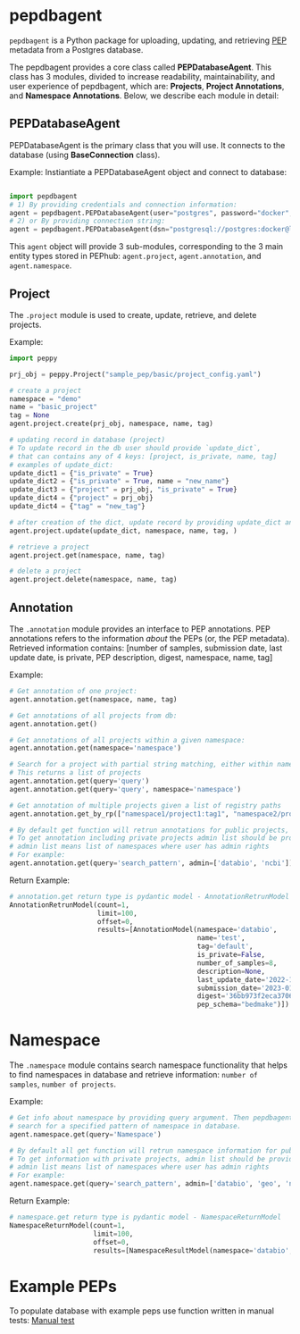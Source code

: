 # pepdbagent



`pepdbagent` is a Python package for uploading, updating, and retrieving [PEP](http://pep.databio.org/en/latest/) metadata from a Postgres database.

The pepdbagent provides a core class called **PEPDatabaseAgent**. This class has 3 modules, divided 
to increase readability, maintainability, and user experience of pepdbagent, which are: **Projects**, 
**Project Annotations**, and **Namespace Annotations**.  Below, we describe each module in detail:

## PEPDatabaseAgent
PEPDatabaseAgent is the primary class that you will use. It connects to the database (using **BaseConnection** class).

Example: Instiantiate a PEPDatabaseAgent object and connect to database:

```python

import pepdbagent
# 1) By providing credentials and connection information:
agent = pepdbagent.PEPDatabaseAgent(user="postgres", password="docker", )
# 2) or By providing connection string:
agent = pepdbagent.PEPDatabaseAgent(dsn="postgresql://postgres:docker@localhost:5432/pep-db")
```

This `agent` object will provide 3 sub-modules, corresponding to the 3 main entity types stored in PEPhub: `agent.project`,  `agent.annotation`, and `agent.namespace`.

## Project

The `.project` module is used to create, update, retrieve, and delete projects.

Example:

```python
import peppy

prj_obj = peppy.Project("sample_pep/basic/project_config.yaml")

# create a project
namespace = "demo"
name = "basic_project"
tag = None
agent.project.create(prj_obj, namespace, name, tag)

# updating record in database (project)
# To update record in the db user should provide `update_dict`,
# that can contains any of 4 keys: [project, is_private, name, tag]
# examples of update_dict:
update_dict1 = {"is_private" = True}
update_dict2 = {"is_private" = True, name = "new_name"}
update_dict3 = {"project" = prj_obj, "is_private" = True}
update_dict4 = {"project" = prj_obj}
update_dict4 = {"tag" = "new_tag"}

# after creation of the dict, update record by providing update_dict and namespace, name and tag:
agent.project.update(update_dict, namespace, name, tag, )

# retrieve a project
agent.project.get(namespace, name, tag)

# delete a project
agent.project.delete(namespace, name, tag)
```

## Annotation

The `.annotation` module provides an interface to PEP annotations. 
PEP annotations refers to the information *about* the PEPs (or, the PEP metadata). 
Retrieved information contains: [number of samples, submission date, last update date,
is private, PEP description, digest, namespace, name, tag]

Example:
```python
# Get annotation of one project:
agent.annotation.get(namespace, name, tag)

# Get annotations of all projects from db:
agent.annotation.get()

# Get annotations of all projects within a given namespace:
agent.annotation.get(namespace='namespace')

# Search for a project with partial string matching, either within namespace or entire database
# This returns a list of projects
agent.annotation.get(query='query')
agent.annotation.get(query='query', namespace='namespace')

# Get annotation of multiple projects given a list of registry paths
agent.annotation.get_by_rp(["namespace1/project1:tag1", "namespace2/project2:tag2"])

# By default get function will retrun annotations for public projects,
# To get annotation including private projects admin list should be provided.
# admin list means list of namespaces where user has admin rights
# For example:
agent.annotation.get(query='search_pattern', admin=['databio', 'ncbi'])
```
Return Example:
```python
# annotation.get return type is pydantic model - AnnotationRetrunModel
AnnotationRetrunModel(count=1,
                      limit=100, 
                      offset=0,
                      results=[AnnotationModel(namespace='databio', 
                                               name='test', 
                                               tag='default', 
                                               is_private=False, 
                                               number_of_samples=8, 
                                               description=None, 
                                               last_update_date='2022-11-09', 
                                               submission_date='2023-01-09', 
                                               digest='36bb973f2eca3706ed9852abddd',
                                               pep_schema="bedmake")])
```


# Namespace
The `.namespace` module contains search namespace functionality that helps to find namespaces in database 
and retrieve information: `number of samples`, `number of projects`.

Example:
```python
# Get info about namespace by providing query argument. Then pepdbagent will
# search for a specified pattern of namespace in database.
agent.namespace.get(query='Namespace')

# By default all get function will retrun namespace information for public projects,
# To get information with private projects, admin list should be provided.
# admin list means list of namespaces where user has admin rights
# For example:
agent.namespace.get(query='search_pattern', admin=['databio', 'geo', 'ncbi'])
```
Return Example:
```python
# namespace.get return type is pydantic model - NamespaceReturnModel
NamespaceReturnModel(count=1, 
                     limit=100, 
                     offset=0, 
                     results=[NamespaceResultModel(namespace='databio', number_of_projects=6, number_of_samples=470)])
```


# Example PEPs
To populate database with example peps use function written in manual tests: [Manual test](../manual_tests.py)